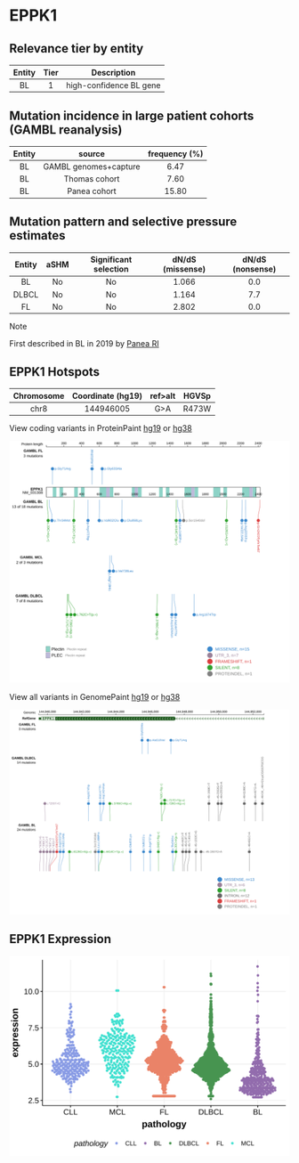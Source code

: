# EPPK1

## Relevance tier by entity

|Entity|Tier|Description            |
|:------:|:----:|-----------------------|
|BL    |1   |high-confidence BL gene|

## Mutation incidence in large patient cohorts (GAMBL reanalysis)

|Entity|source               |frequency (%)|
|:------:|:---------------------:|:-------------:|
|BL    |GAMBL genomes+capture| 6.47        |
|BL    |Thomas cohort        | 7.60        |
|BL    |Panea cohort         |15.80        |

## Mutation pattern and selective pressure estimates

|Entity|aSHM|Significant selection|dN/dS (missense)|dN/dS (nonsense)|
|:------:|:----:|:---------------------:|:----------------:|:----------------:|
|BL    |No  |No                   |1.066           |0.0             |
|DLBCL |No  |No                   |1.164           |7.7             |
|FL    |No  |No                   |2.802           |0.0             |


> [!NOTE]
> First described in BL in 2019 by [Panea RI](https://pubmed.ncbi.nlm.nih.gov/31558468)


 ## EPPK1 Hotspots

| Chromosome |Coordinate (hg19) | ref>alt | HGVSp | 
 | :---:| :---: | :--: | :---: |
| chr8 | 144946005 | G>A | R473W |

View coding variants in ProteinPaint [hg19](https://morinlab.github.io/LLMPP/GAMBL/EPPK1_protein.html)  or [hg38](https://morinlab.github.io/LLMPP/GAMBL/EPPK1_protein_hg38.html)

![image](images/proteinpaint/EPPK1_NM_031308.svg)

View all variants in GenomePaint [hg19](https://morinlab.github.io/LLMPP/GAMBL/EPPK1.html)  or [hg38](https://morinlab.github.io/LLMPP/GAMBL/EPPK1_hg38.html)

![image](images/proteinpaint/EPPK1.svg)
## EPPK1 Expression
![image](images/gene_expression/EPPK1_by_pathology.svg)
